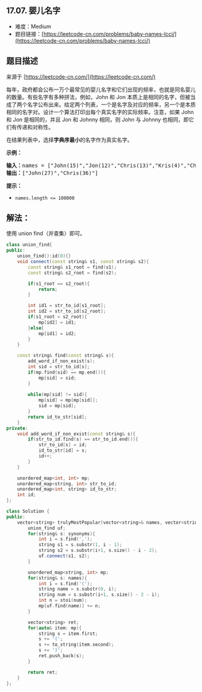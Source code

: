 ##  17.07. 婴儿名字

- 难度：Medium
- 题目链接：[https://leetcode-cn.com/problems/baby-names-lcci/](https://leetcode-cn.com/problems/baby-names-lcci/)


## 题目描述

来源于 [https://leetcode-cn.com/](https://leetcode-cn.com/)

<p>每年，政府都会公布一万个最常见的婴儿名字和它们出现的频率，也就是同名婴儿的数量。有些名字有多种拼法，例如，John 和 Jon 本质上是相同的名字，但被当成了两个名字公布出来。给定两个列表，一个是名字及对应的频率，另一个是本质相同的名字对。设计一个算法打印出每个真实名字的实际频率。注意，如果 John 和 Jon 是相同的，并且 Jon 和 Johnny 相同，则 John 与 Johnny 也相同，即它们有传递和对称性。</p>

<p>在结果列表中，选择<strong>字典序最小</strong>的名字作为真实名字。</p>

<p><strong>示例：</strong></p>

<pre><strong>输入：</strong>names = [&quot;John(15)&quot;,&quot;Jon(12)&quot;,&quot;Chris(13)&quot;,&quot;Kris(4)&quot;,&quot;Christopher(19)&quot;], synonyms = [&quot;(Jon,John)&quot;,&quot;(John,Johnny)&quot;,&quot;(Chris,Kris)&quot;,&quot;(Chris,Christopher)&quot;]
<strong>输出：</strong>[&quot;John(27)&quot;,&quot;Chris(36)&quot;]</pre>

<p><strong>提示：</strong></p>

<ul>
	<li><code>names.length &lt;= 100000</code></li>
</ul>


## 解法：

使用 union find（并查集）即可。

```c++
class union_find{
public:
    union_find():id(0){}
    void connect(const string& s1, const string& s2){
        const string& s1_root = find(s1);
        const string& s2_root = find(s2);

        if(s1_root == s2_root){
            return;
        }

        int id1 = str_to_id[s1_root];
        int id2 = str_to_id[s2_root];
        if(s1_root < s2_root){
            mp[id2] = id1;
        }else{
            mp[id1] = id2;
        }
    }

    const string& find(const string& s){
        add_word_if_non_exist(s);
        int sid = str_to_id[s];
        if(mp.find(sid) == mp.end()){
            mp[sid] = sid;
        }
        
        while(mp[sid] != sid){
            mp[sid] = mp[mp[sid]];
            sid = mp[sid];
        }
        return id_to_str[sid];
    }
private:
    void add_word_if_non_exist(const string& s){
        if(str_to_id.find(s) == str_to_id.end()){
            str_to_id[s] = id;
            id_to_str[id] = s;
            id++;
        }
    }

    unordered_map<int, int> mp;
    unordered_map<string, int> str_to_id;
    unordered_map<int, string> id_to_str;
    int id;
};

class Solution {
public:
    vector<string> trulyMostPopular(vector<string>& names, vector<string>& synonyms) {
        union_find uf;
        for(string& s: synonyms){
            int i = s.find(',');
            string s1 = s.substr(1, i - 1);
            string s2 = s.substr(i+1, s.size() - i - 2);
            uf.connect(s1, s2);
        }

        unordered_map<string, int> mp;
        for(string& s: names){
            int i = s.find('(');
            string name = s.substr(0, i);
            string num = s.substr(i+1, s.size() - 2 - i);
            int n = stoi(num);
            mp[uf.find(name)] += n;
        }

        vector<string> ret;
        for(auto& item: mp){
            string s = item.first;
            s += '(';
            s += to_string(item.second);
            s += ')';
            ret.push_back(s);
        }

        return ret;
    }
};
```